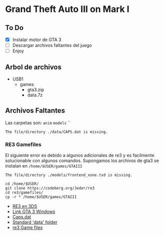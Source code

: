 # Grand Theft Auto III on Mark I

## To Do

- [x] Instalar motor de GTA 3
- [ ] Descargar archivos faltantes del juego
- [ ] Enjoy

## Arbol de archivos

- USB1
    - games
        - gta3.zip
        - data.7z

## Archivos Faltantes

Las carpetas son: `anim` `models` ``

```The file/directory ./data/CAPS.dat is missing.```

### RE3 Gamefiles

El siguiente error es debido a algunos adicionales de re3 y es facilmente solucionable con algunos comandos. Supongamos los archivos de gta3 se instalan en `/home/$USER/games/GTAIII`

```The file/directory ./models/frontend_xone.txd is missing.```

```
cd /home/$USER/
git clone https://codeberg.org/Jeder/re3
cd re3/gamefiles/
cp -r * /home/$USER/games/GTAIII

```


- [RE3 en 3DS](https://www.gamebrew.org/wiki/RE3_3DS)
- [Link GTA 3 Windows](https://www.gratispaste.com/?v=7945)
- [Caps.dat](https://gtamods.com/wiki/CAPS.DAT)
- [Standard 'data' folder](https://libertycity.net/files/gta-3/64539-standartnaja-papka-data.html)
- [re3 Game files](https://codeberg.org/Jeder/re3/src/branch/master/gamefiles)
